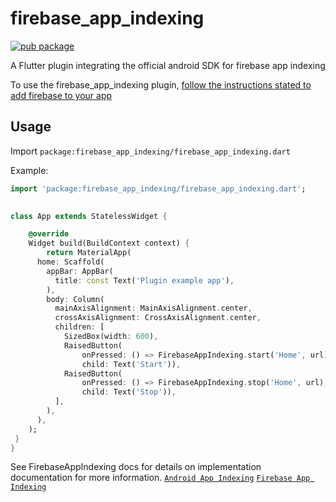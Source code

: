 # firebase_app_indexing 

[![pub package](https://img.shields.io/badge/Pub-0.0.1-green.svg)](https://pub.dartlang.org/packages/firebase_app_indexing)

A Flutter plugin integrating the official android SDK for firebase app indexing 

To use the firebase_app_indexing plugin, [follow the instructions stated to add firebase to your app](https://pub.dev/packages/firebase_in_app_messaging)


## Usage

Import `package:firebase_app_indexing/firebase_app_indexing.dart`



Example:
```dart
import 'package:firebase_app_indexing/firebase_app_indexing.dart';
 

class App extends StatelessWidget {

    @override
    Widget build(BuildContext context) {
        return MaterialApp(
      home: Scaffold(
        appBar: AppBar(
          title: const Text('Plugin example app'),
        ),
        body: Column(
          mainAxisAlignment: MainAxisAlignment.center,
          crossAxisAlignment: CrossAxisAlignment.center,
          children: [
            SizedBox(width: 600),
            RaisedButton(
                onPressed: () => FirebaseAppIndexing.start('Home', url),
                child: Text('Start')),
            RaisedButton(
                onPressed: () => FirebaseAppIndexing.stop('Home', url),
                child: Text('Stop')),
          ],
        ),
      ),
    );
 }
}

```


See FirebaseAppIndexing docs for details on implementation documentation for more information.
[`Android App Indexing`](https://developer.android.com/training/app-indexing)
[`Firebase App Indexing`](https://firebase.google.com/docs/app-indexing)

 